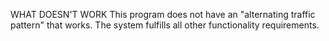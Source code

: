 WHAT DOESN'T WORK
This program does not have an "alternating traffic pattern" that works.
The system fulfills all other functionality requirements.